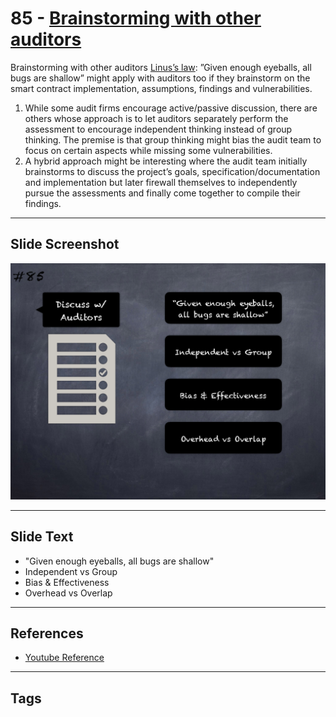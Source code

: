 
# 85 - [Brainstorming with other auditors](./Brainstorming%20with%20other%20auditors.md)

Brainstorming with other auditors [Linus’s law](https://en.wikipedia.org/wiki/Linus's`law): ”Given enough eyeballs, all bugs are shallow” might apply with auditors too if they brainstorm on the smart contract implementation, assumptions, findings and vulnerabilities.


1.  While some audit firms encourage active/passive discussion, there are others whose approach is to let auditors separately perform the assessment to encourage independent thinking instead of group thinking. The premise is that group thinking might bias the audit team to focus on certain aspects while missing some vulnerabilities.
2.  A hybrid approach might be interesting where the audit team initially brainstorms to discuss the project’s goals, specification/documentation and implementation but later firewall themselves to independently pursue the assessments and finally come together to compile their findings.


___
## Slide Screenshot
![085.png](../../images/6.Audit%20Techniques%20and%20Tools%20101/085.png)
___
## Slide Text
- "Given enough eyeballs, all bugs are shallow"
- Independent vs Group
- Bias & Effectiveness
- Overhead vs Overlap
___
## References
- [Youtube Reference](https://youtu.be/dgITqd3mkDk?t=459)
___
## Tags
